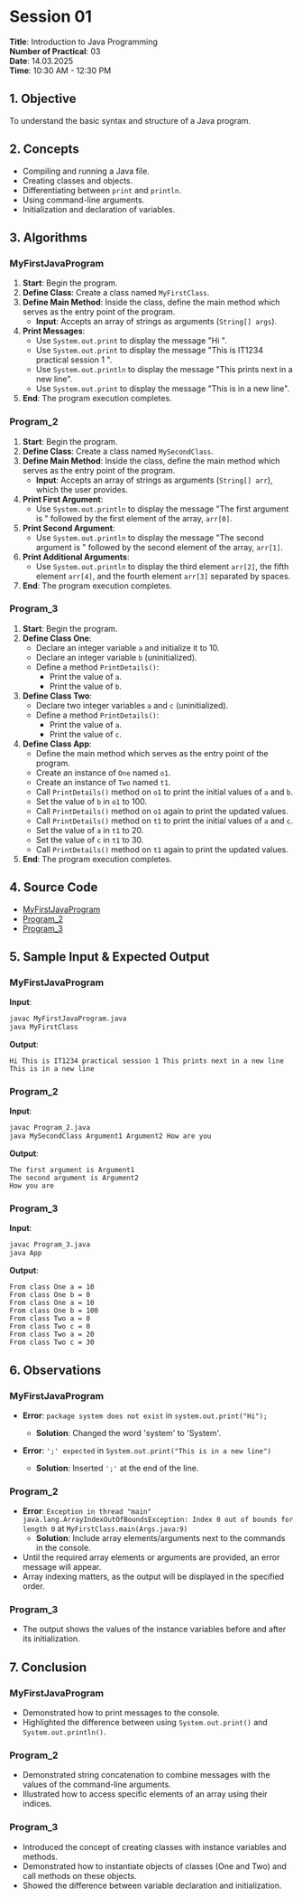 # Session 01

**Title**: Introduction to Java Programming  
**Number of Practical**: 03  
**Date**: 14.03.2025  
**Time**: 10:30 AM - 12:30 PM  

## 1. Objective
To understand the basic syntax and structure of a Java program.

## 2. Concepts
- Compiling and running a Java file.
- Creating classes and objects.
- Differentiating between `print` and `println`.
- Using command-line arguments.
- Initialization and declaration of variables.

## 3. Algorithms

### MyFirstJavaProgram
1. **Start**: Begin the program.
2. **Define Class**: Create a class named `MyFirstClass`.
3. **Define Main Method**: Inside the class, define the main method which serves as the entry point of the program.
   - **Input**: Accepts an array of strings as arguments (`String[] args`).
4. **Print Messages**:
   - Use `System.out.print` to display the message "Hi ".
   - Use `System.out.print` to display the message "This is IT1234 practical session 1 ".
   - Use `System.out.println` to display the message "This prints next in a new line".
   - Use `System.out.print` to display the message "This is in a new line".
5. **End**: The program execution completes.

### Program_2
1. **Start**: Begin the program.
2. **Define Class**: Create a class named `MySecondClass`.
3. **Define Main Method**: Inside the class, define the main method which serves as the entry point of the program.
   - **Input**: Accepts an array of strings as arguments (`String[] arr`), which the user provides.
4. **Print First Argument**:
   - Use `System.out.println` to display the message "The first argument is " followed by the first element of the array, `arr[0]`.
5. **Print Second Argument**:
   - Use `System.out.println` to display the message "The second argument is " followed by the second element of the array, `arr[1]`.
6. **Print Additional Arguments**:
   - Use `System.out.println` to display the third element `arr[2]`, the fifth element `arr[4]`, and the fourth element `arr[3]` separated by spaces.
7. **End**: The program execution completes.

### Program_3
1. **Start**: Begin the program.
2. **Define Class One**:
   - Declare an integer variable `a` and initialize it to 10.
   - Declare an integer variable `b` (uninitialized).
   - Define a method `PrintDetails()`:
     - Print the value of `a`.
     - Print the value of `b`.
3. **Define Class Two**:
   - Declare two integer variables `a` and `c` (uninitialized).
   - Define a method `PrintDetails()`:
     - Print the value of `a`.
     - Print the value of `c`.
4. **Define Class App**:
   - Define the main method which serves as the entry point of the program.
   - Create an instance of `One` named `o1`.
   - Create an instance of `Two` named `t1`.
   - Call `PrintDetails()` method on `o1` to print the initial values of `a` and `b`.
   - Set the value of `b` in `o1` to 100.
   - Call `PrintDetails()` method on `o1` again to print the updated values.
   - Call `PrintDetails()` method on `t1` to print the initial values of `a` and `c`.
   - Set the value of `a` in `t1` to 20.
   - Set the value of `c` in `t1` to 30.
   - Call `PrintDetails()` method on `t1` again to print the updated values.
5. **End**: The program execution completes.

## 4. Source Code
- [MyFirstJavaProgram](https://github.com/choaticvoyager/Object-Oriented-Design-and-Programming---Java/tree/main/S1%20-%2014th%20of%20March%2C%202025/MyFirstJavaProgram)
- [Program_2](https://github.com/choaticvoyager/Object-Oriented-Design-and-Programming---Java/tree/main/S1%20-%2014th%20of%20March%2C%202025/Program_2)
- [Program_3](https://github.com/choaticvoyager/Object-Oriented-Design-and-Programming---Java/tree/main/S1%20-%2014th%20of%20March%2C%202025/Program_3)

## 5. Sample Input & Expected Output

### MyFirstJavaProgram
**Input**:
```bash
javac MyFirstJavaProgram.java
java MyFirstClass
```
**Output**:
```
Hi This is IT1234 practical session 1 This prints next in a new line
This is in a new line
```

### Program_2
**Input**:
```bash
javac Program_2.java
java MySecondClass Argument1 Argument2 How are you
```
**Output**:
```
The first argument is Argument1
The second argument is Argument2
How you are
```

### Program_3
**Input**:
```bash
javac Program_3.java
java App
```
**Output**:
```
From class One a = 10
From class One b = 0
From class One a = 10
From class One b = 100
From class Two a = 0
From class Two c = 0
From class Two a = 20
From class Two c = 30
```

## 6. Observations

### MyFirstJavaProgram
- **Error**: `package system does not exist` in `system.out.print("Hi");`
  - **Solution**: Changed the word 'system' to 'System'.

- **Error**: `';' expected` in `System.out.print("This is in a new line")`
  - **Solution**: Inserted `';'` at the end of the line.

### Program_2
- **Error**: `Exception in thread "main" java.lang.ArrayIndexOutOfBoundsException: Index 0 out of bounds for length 0` at `MyFirstClass.main(Args.java:9)`
  - **Solution**: Include array elements/arguments next to the commands in the console.
- Until the required array elements or arguments are provided, an error message will appear.
- Array indexing matters, as the output will be displayed in the specified order.

### Program_3
- The output shows the values of the instance variables before and after its initialization.

## 7. Conclusion

### MyFirstJavaProgram
- Demonstrated how to print messages to the console.
- Highlighted the difference between using `System.out.print()` and `System.out.println()`.

### Program_2
- Demonstrated string concatenation to combine messages with the values of the command-line arguments.
- Illustrated how to access specific elements of an array using their indices.

### Program_3
- Introduced the concept of creating classes with instance variables and methods.
- Demonstrated how to instantiate objects of classes (One and Two) and call methods on these objects.
- Showed the difference between variable declaration and initialization.
